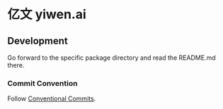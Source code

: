 # 亿文 yiwen.ai

## Development

Go forward to the specific package directory and read the README.md there.

### Commit Convention

Follow [Conventional Commits](https://www.conventionalcommits.org/en/v1.0.0/).
